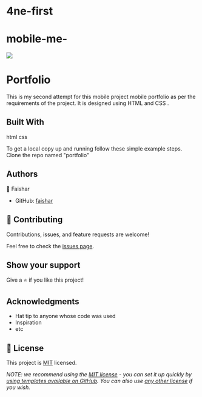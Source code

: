 # 4ne-first
# mobile-me-

  ![](https://img.shields.io/badge/Microverse-blueviolet)

# Portfolio

This is my second attempt for this mobile project mobile portfolio as per the requirements of the project. It is designed using HTML and CSS .

## Built With

html
css

To get a local copy up and running follow these simple example steps.
Clone the repo named "portfolio"

## Authors

👤 Faishar

- GitHub: [faishar](https://github.com/Robinson-faike123)


## 🤝 Contributing

Contributions, issues, and feature requests are welcome!

Feel free to check the [issues page](../../issues/).

## Show your support

Give a ⭐️ if you like this project!

## Acknowledgments

- Hat tip to anyone whose code was used
- Inspiration
- etc

## 📝 License

This project is [MIT](./LICENSE) licensed.

_NOTE: we recommend using the [MIT license](https://choosealicense.com/licenses/mit/) - you can set it up quickly by [using templates available on GitHub](https://docs.github.com/en/communities/setting-up-your-project-for-healthy-contributions/adding-a-license-to-a-repository). You can also use [any other license](https://choosealicense.com/licenses/) if you wish._